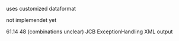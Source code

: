 

uses customized dataformat  

not implemendet yet

61.14
48 (combinations unclear)
JCB
ExceptionHandling
XML output
